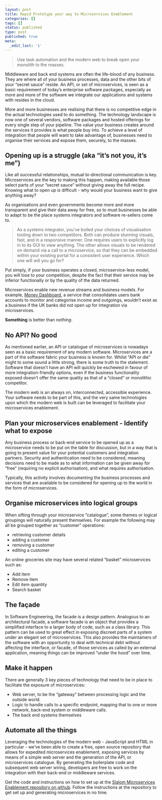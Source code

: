 ```yaml
---
layout: post
title: Rapid Prototype your way to Microservices Enablement
categories: []
tags: []
status: published
type: post
published: true
meta:
  _edit_last: '1'
---
```


> Use task automation and the modern web to break open your monolith to the masses.

Middleware and back end systems are often the life-blood of any business. They are where all of your business processes, data and the other bits of your “secret sauce” reside. An API, or set of microservices, is seen as a basic requirement of today’s enterprise software packages, especially as more and more of the software we integrate our applications and systems with resides in the cloud.

More and more businesses are realising that there is no competitive edge in the actual technologies used to do something. The technology landscape is now one of several vendors, software packages and hosted offerings for every single step of your pipeline. The value your business creates around the services it provides is what people buy into. To achieve a level of integration that people will want to take advantage of, businesses need to organise their services and expose them, securely, to the masses.

## Opening up is a struggle (aka “it’s not you, it’s me”)

Like all successful relationships, mutual bi-directional communication is key. Microservices are the key to making this happen, making available those select parts of your “secret sauce” without giving away the full recipe. Knowing what to open up is difficult - why would your business want to give anything away?

As organisations and even governments become more and more transparent and give their data away for free, so to must businesses be able to adapt to be the place systems integrators and software re-sellers come to.

> As a systems integrator, you’ve boiled your choices of visualisation tooling down to two competitors. Both can produce stunning visuals, fast, and in a responsive manner. One requires users to explicitly log in to its GUI to view anything. The other allows visuals to be rendered on demand via a call to a microservice, so that they can be embedded within your existing portal for a consistent user experience. Which one will will you go for?

Put simply, if your business operates a closed, microservice-less model, you will lose to your competition, despite the fact that their service may be inferior functionally or by the quality of the data returned.

Microservices enable new revenue streams and business models. For example, [Money Dashboard](https://moneydashboard.com), a service that consolidates users bank accounts to monitor and categorise income and outgoings, wouldn’t exist as a business if the UK banks did not open up for integration via microservices.

**Something** is better than *nothing*.

## No API? No good

As mentioned earlier, an API or catalogue of microservices is nowadays seen as a basic requirement of any modern software. Microservices are a part of the software fabric your business is known for. Whilst “API or die” might to some sound a little strong, there is some truth to the statement. Software that doesn’t have an API will quickly be eschewed in favour of more integration-friendly options, even if the business functionality exposed doesn’t offer the same quality as that of a “closed” or monolithic competitor.

The modern web is an always on, interconnected, accessible experience. Your software needs to be part of this, and the very same technologies upon which the modern web is built can be leveraged to facilitate your microservices enablement.

## Plan your microservices enablement - Identify what to expose

Any business process or back-end service to be opened up as a microservice needs to be put on the table for discussion, but in a way that is going to present value for your potential customers and integration partners. Security and authentication need to be considered, meaning decisions need to be made as to what information can be given away for “free” (requiring no explicit authorisation), and what requires authorisation.

Typically, this activity involves documenting the business processes and services that are available to be considered for opening up to the world in the form of microservices.

## Organise microservices into logical groups

When sifting through your microservice “catalogue”, some themes or logical groupings will naturally present themselves. For example the following may all be grouped together as “customer” operations:

* retrieving customer details
* adding a customer
* removing a customer
* editing a customer


An online groceries site may have several related “basket” microservices such as:

* Add item
* Remove item
* Edit item quantity
* Search basket

## The façade

In Software Engineering, the facade is a design pattern. Analogous to an architectural facade, a software facade is an object that provides a simplified interface to a larger body of code, such as a class library. This pattern can be used to great effect in exposing discreet parts of a system under an elegant set of microservices. This also provides the maintainers of the software with an opportunity to deal with technical debt without affecting the interface, or facade, of those services as called by an external application, meaning things can be improved “under the hood” over time.

## Make it happen

There are generally 3 key pieces of technology that need to be in place to facilitate the exposure of microservices:

* Web server, to be the “gateway” between processing logic and the outside world.
* Logic to handle calls to a specific endpoint, mapping that to one or more network, back-end system or middleware calls.
* The back end systems themselves

## Automate all the things

Leveraging the technologies of the modern web - JavaScript and HTML in particular - we’ve been able to create a free, open source repository that allows for expedited microservices enablement, exposing services by means of a simple web server and the generation of the API, or microservices catalogue. By generating the boilerplate code and subsequent web server wiring, developers are free to work on the integration with their back-end or middleware services.

Get the code and instructions on how to set up at the [Slalom Microservices Enablement repository on github](https://github.com/aaronallport/generator-microservice-catalog). Follow the instructions at the repository to get set up and generating microservices in no time.
